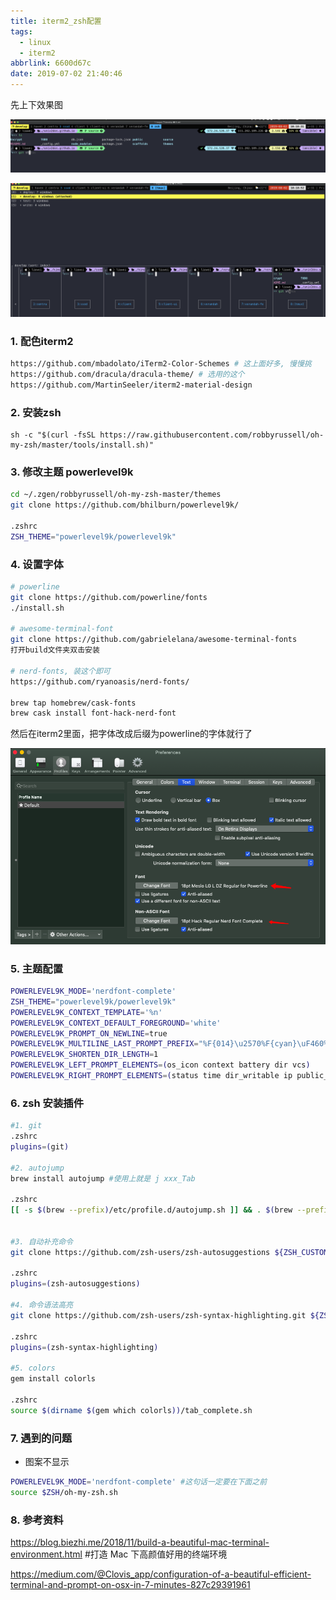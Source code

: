 ```yaml
---
title: iterm2_zsh配置
tags:
  - linux
  - iterm2
abbrlink: 6600d67c
date: 2019-07-02 21:40:46
---
```


先上下效果图

![1](iterm2_zsh配置/3.png)

![1](iterm2_zsh配置/2.png)



### 1. 配色iterm2

```bash
https://github.com/mbadolato/iTerm2-Color-Schemes # 这上面好多, 慢慢挑
https://github.com/dracula/dracula-theme/ # 选用的这个
https://github.com/MartinSeeler/iterm2-material-design 
```

<!-- more -->

### 2. 安装zsh

```
sh -c "$(curl -fsSL https://raw.githubusercontent.com/robbyrussell/oh-my-zsh/master/tools/install.sh)"
```



### 3. 修改主题 powerlevel9k

```bash
cd ~/.zgen/robbyrussell/oh-my-zsh-master/themes
git clone https://github.com/bhilburn/powerlevel9k/

.zshrc
ZSH_THEME="powerlevel9k/powerlevel9k"
```



### 4. 设置字体

```bash
# powerline
git clone https://github.com/powerline/fonts
./install.sh

# awesome-terminal-font
git clone https://github.com/gabrielelana/awesome-terminal-fonts
打开build文件夹双击安装

# nerd-fonts, 装这个即可
https://github.com/ryanoasis/nerd-fonts/

brew tap homebrew/cask-fonts
brew cask install font-hack-nerd-font
```



然后在iterm2里面，把字体改成后缀为powerline的字体就行了

![1](iterm2_zsh配置/1.png)





### 5. 主题配置

```bash
POWERLEVEL9K_MODE='nerdfont-complete'
ZSH_THEME="powerlevel9k/powerlevel9k"
POWERLEVEL9K_CONTEXT_TEMPLATE='%n'
POWERLEVEL9K_CONTEXT_DEFAULT_FOREGROUND='white'
POWERLEVEL9K_PROMPT_ON_NEWLINE=true
POWERLEVEL9K_MULTILINE_LAST_PROMPT_PREFIX="%F{014}\u2570%F{cyan}\uF460%F{073}\uF460%F{109}\uF460%f "
POWERLEVEL9K_SHORTEN_DIR_LENGTH=1
POWERLEVEL9K_LEFT_PROMPT_ELEMENTS=(os_icon context battery dir vcs)
POWERLEVEL9K_RIGHT_PROMPT_ELEMENTS=(status time dir_writable ip public_ip ram load background_jobs)
```



### 6. zsh 安装插件

```bash
#1. git
.zshrc
plugins=(git)

#2. autojump
brew install autojump #使用上就是 j xxx_Tab

.zshrc
[[ -s $(brew --prefix)/etc/profile.d/autojump.sh ]] && . $(brew --prefix)/etc/profile.d/autojump.sh


#3. 自动补充命令
git clone https://github.com/zsh-users/zsh-autosuggestions ${ZSH_CUSTOM:-~/.oh-my-zsh/custom}/plugins/zsh-autosuggestions

.zshrc
plugins=(zsh-autosuggestions)

#4. 命令语法高亮
git clone https://github.com/zsh-users/zsh-syntax-highlighting.git ${ZSH_CUSTOM:-~/.oh-my-zsh/custom}/plugins/zsh-syntax-highlighting

.zshrc
plugins=(zsh-syntax-highlighting)

#5. colors
gem install colorls

.zshrc
source $(dirname $(gem which colorls))/tab_complete.sh
```



### 7. 遇到的问题

- 图案不显示

```bash
POWERLEVEL9K_MODE='nerdfont-complete' #这句话一定要在下面之前
source $ZSH/oh-my-zsh.sh
```



### 8. 参考资料

https://blog.biezhi.me/2018/11/build-a-beautiful-mac-terminal-environment.html #打造 Mac 下高颜值好用的终端环境

https://medium.com/@Clovis_app/configuration-of-a-beautiful-efficient-terminal-and-prompt-on-osx-in-7-minutes-827c29391961


